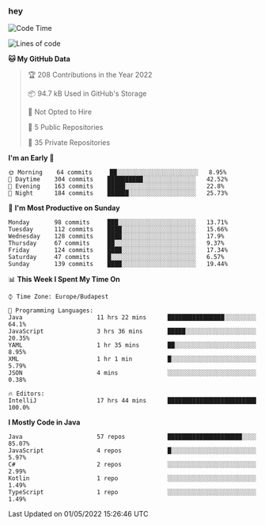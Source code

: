 ### hey

<!--START_SECTION:waka-->
![Code Time](http://img.shields.io/badge/Code%20Time-718%20hrs%2051%20mins-blue)

![Lines of code](https://img.shields.io/badge/From%20Hello%20World%20I%27ve%20Written-493%20Thousand%20lines%20of%20code-blue)

**🐱 My GitHub Data** 

> 🏆 208 Contributions in the Year 2022
 > 
> 📦 94.7 kB Used in GitHub's Storage 
 > 
> 🚫 Not Opted to Hire
 > 
> 📜 5 Public Repositories 
 > 
> 🔑 35 Private Repositories  
 > 
**I'm an Early 🐤** 

```text
🌞 Morning    64 commits     ██░░░░░░░░░░░░░░░░░░░░░░░   8.95% 
🌆 Daytime    304 commits    ██████████░░░░░░░░░░░░░░░   42.52% 
🌃 Evening    163 commits    █████░░░░░░░░░░░░░░░░░░░░   22.8% 
🌙 Night      184 commits    ██████░░░░░░░░░░░░░░░░░░░   25.73%

```
📅 **I'm Most Productive on Sunday** 

```text
Monday       98 commits     ███░░░░░░░░░░░░░░░░░░░░░░   13.71% 
Tuesday      112 commits    ████░░░░░░░░░░░░░░░░░░░░░   15.66% 
Wednesday    128 commits    ████░░░░░░░░░░░░░░░░░░░░░   17.9% 
Thursday     67 commits     ██░░░░░░░░░░░░░░░░░░░░░░░   9.37% 
Friday       124 commits    ████░░░░░░░░░░░░░░░░░░░░░   17.34% 
Saturday     47 commits     █░░░░░░░░░░░░░░░░░░░░░░░░   6.57% 
Sunday       139 commits    ████░░░░░░░░░░░░░░░░░░░░░   19.44%

```


📊 **This Week I Spent My Time On** 

```text
⌚︎ Time Zone: Europe/Budapest

💬 Programming Languages: 
Java                     11 hrs 22 mins      ████████████████░░░░░░░░░   64.1% 
JavaScript               3 hrs 36 mins       █████░░░░░░░░░░░░░░░░░░░░   20.35% 
YAML                     1 hr 35 mins        ██░░░░░░░░░░░░░░░░░░░░░░░   8.95% 
XML                      1 hr 1 min          █░░░░░░░░░░░░░░░░░░░░░░░░   5.79% 
JSON                     4 mins              ░░░░░░░░░░░░░░░░░░░░░░░░░   0.38%

🔥 Editors: 
IntelliJ                 17 hrs 44 mins      █████████████████████████   100.0%

```

**I Mostly Code in Java** 

```text
Java                     57 repos            █████████████████████░░░░   85.07% 
JavaScript               4 repos             █░░░░░░░░░░░░░░░░░░░░░░░░   5.97% 
C#                       2 repos             ░░░░░░░░░░░░░░░░░░░░░░░░░   2.99% 
Kotlin                   1 repo              ░░░░░░░░░░░░░░░░░░░░░░░░░   1.49% 
TypeScript               1 repo              ░░░░░░░░░░░░░░░░░░░░░░░░░   1.49%

```



 Last Updated on 01/05/2022 15:26:46 UTC
<!--END_SECTION:waka-->
